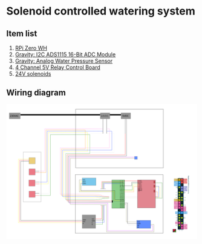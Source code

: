 # Solenoid controlled watering system

## Item list

1) [RPi Zero WH](https://core-electronics.com.au/raspberry-pi-zero-wh.html)
2) [Gravity: I2C ADS1115 16-Bit ADC Module](https://core-electronics.com.au/gravity-i2c-ads1115-16-bit-adc-module-arduino-raspberry-pi-compatible.html)
3) [Gravity: Analog Water Pressure Sensor](https://core-electronics.com.au/gravity-analog-water-pressure-sensor.html)
4) [4 Channel 5V Relay Control Board](https://www.altronics.com.au/p/z6327-4-channel-5v-relay-control-board/)
5) [24V solenoids](https://www.bunnings.com.au/pope-13mm-mini-barb-valve_p3130657)


## Wiring diagram

![alt text][WD]

[WD]: https://github.com/erikssod/rpi_relaybox/blob/master/wiring_diagram/Diagram.svg "WD!"
